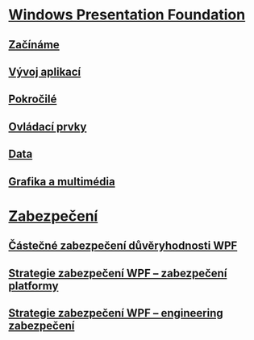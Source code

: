 # [Windows Presentation Foundation](index.md)
## [Začínáme](getting-started/)
## [Vývoj aplikací](app-development/)
## [Pokročilé](advanced/)
## [Ovládací prvky](controls/)
## [Data](data/)
## [Grafika a multimédia](graphics-multimedia/)
# [Zabezpečení](security-wpf.md)
## [Částečné zabezpečení důvěryhodnosti WPF](wpf-partial-trust-security.md)
## [Strategie zabezpečení WPF – zabezpečení platformy](wpf-security-strategy-platform-security.md)
## [Strategie zabezpečení WPF – engineering zabezpečení](wpf-security-strategy-security-engineering.md)
# [Ukázky WPF](wpf-samples.md)
# [Knihovna tříd](class-library-wpf.md)
